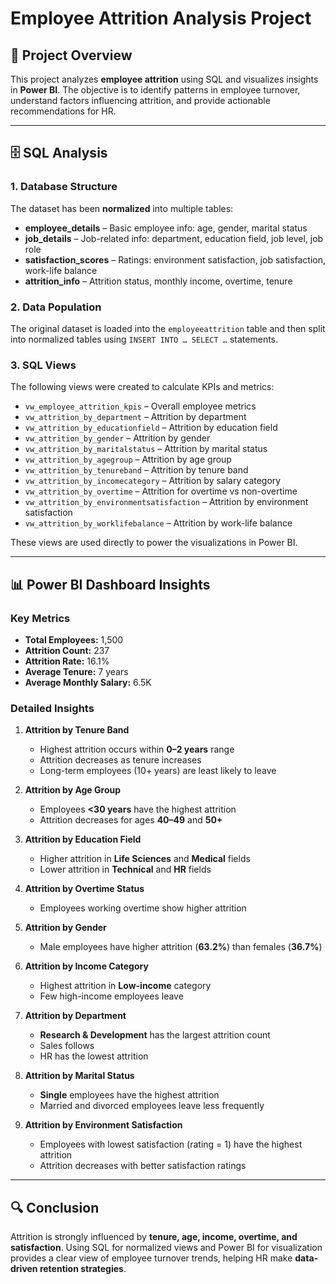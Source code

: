 # Employee Attrition Analysis Project

## 📌 Project Overview
This project analyzes **employee attrition** using SQL and visualizes insights in **Power BI**. The objective is to identify patterns in employee turnover, understand factors influencing attrition, and provide actionable recommendations for HR.

---

## 🗄️ SQL Analysis

### 1. Database Structure
The dataset has been **normalized** into multiple tables:

- **employee_details** – Basic employee info: age, gender, marital status
- **job_details** – Job-related info: department, education field, job level, job role
- **satisfaction_scores** – Ratings: environment satisfaction, job satisfaction, work-life balance
- **attrition_info** – Attrition status, monthly income, overtime, tenure

### 2. Data Population
The original dataset is loaded into the `employeeattrition` table and then split into normalized tables using `INSERT INTO … SELECT …` statements.

### 3. SQL Views
The following views were created to calculate KPIs and metrics:

- `vw_employee_attrition_kpis` – Overall employee metrics  
- `vw_attrition_by_department` – Attrition by department  
- `vw_attrition_by_educationfield` – Attrition by education field  
- `vw_attrition_by_gender` – Attrition by gender  
- `vw_attrition_by_maritalstatus` – Attrition by marital status  
- `vw_attrition_by_agegroup` – Attrition by age group  
- `vw_attrition_by_tenureband` – Attrition by tenure band  
- `vw_attrition_by_incomecategory` – Attrition by salary category  
- `vw_attrition_by_overtime` – Attrition for overtime vs non-overtime  
- `vw_attrition_by_environmentsatisfaction` – Attrition by environment satisfaction  
- `vw_attrition_by_worklifebalance` – Attrition by work-life balance

These views are used directly to power the visualizations in Power BI.

---

## 📊 Power BI Dashboard Insights

### Key Metrics
- **Total Employees:** 1,500  
- **Attrition Count:** 237  
- **Attrition Rate:** 16.1%  
- **Average Tenure:** 7 years  
- **Average Monthly Salary:** 6.5K  

### Detailed Insights
1. **Attrition by Tenure Band**  
   - Highest attrition occurs within **0–2 years** range  
   - Attrition decreases as tenure increases  
   - Long-term employees (10+ years) are least likely to leave

2. **Attrition by Age Group**  
   - Employees **<30 years** have the highest attrition  
   - Attrition decreases for ages **40–49** and **50+**

3. **Attrition by Education Field**  
   - Higher attrition in **Life Sciences** and **Medical** fields  
   - Lower attrition in **Technical** and **HR** fields

4. **Attrition by Overtime Status**  
   - Employees working overtime show higher attrition

5. **Attrition by Gender**  
   - Male employees have higher attrition (**63.2%**) than females (**36.7%**)

6. **Attrition by Income Category**  
   - Highest attrition in **Low-income** category  
   - Few high-income employees leave

7. **Attrition by Department**  
   - **Research & Development** has the largest attrition count  
   - Sales follows  
   - HR has the lowest attrition

8. **Attrition by Marital Status**  
   - **Single** employees have the highest attrition  
   - Married and divorced employees leave less frequently

9. **Attrition by Environment Satisfaction**  
   - Employees with lowest satisfaction (rating = 1) have the highest attrition  
   - Attrition decreases with better satisfaction ratings

---

## 🔍 Conclusion
Attrition is strongly influenced by **tenure, age, income, overtime, and satisfaction**. Using SQL for normalized views and Power BI for visualization provides a clear view of employee turnover trends, helping HR make **data-driven retention strategies**.

